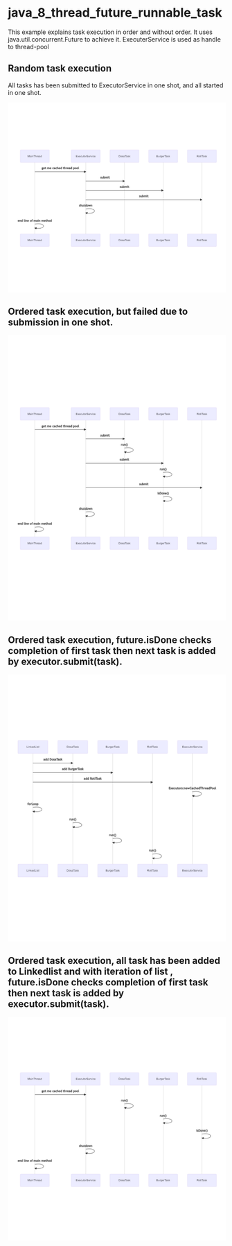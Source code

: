 # java_8_thread_future_runnable_task
This example explains task execution in order and without order. It uses java.util.concurrent.Future to achieve it. ExecuterService is used as handle to thread-pool


## Random task execution
All tasks has been submitted to ExecutorService in one shot, and all started in one shot.

![StartMain.png](images/StartMain.png)

## Ordered task execution, but failed due to submission in one shot.

![StartMainSequentialJobFailed.png](images/StartMainSequentialJobFailed.png)


## Ordered task execution, future.isDone checks completion of first task then next task is added by executor.submit(task).
![StartMainLinkedListOrderedlJob.png](images/StartMainLinkedListOrderedlJob.png)

## Ordered task execution, all task has been added to Linkedlist and with iteration of list , future.isDone checks completion of first task then next task is added by executor.submit(task).

![StartMainSequentialJob.png](images/StartMainSequentialJob.png)


